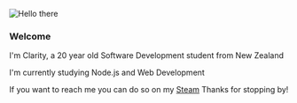 ![Hello there](https://i.imgur.com/mpHTBwz.gif)
### Welcome 
I'm Clarity, a 20 year old Software Development student from New Zealand

I'm currently studying Node.js and Web Development

If you want to reach me you can do so on my [Steam](https://steamcommunity.com/id/ClarityNZ)
Thanks for stopping by!

<!--
**ClarityNZ/ClarityNZ** is a ✨ _special_ ✨ repository because its `README.md` (this file) appears on your GitHub profile.

Here are some ideas to get you started:

- 🔭 I’m currently working on ...
- 🌱 I’m currently learning ...
- 👯 I’m looking to collaborate on ...
- 🤔 I’m looking for help with ...
- 💬 Ask me about ...
- 📫 How to reach me: ...
- 😄 Pronouns: ...
- ⚡ Fun fact: ...
-->
